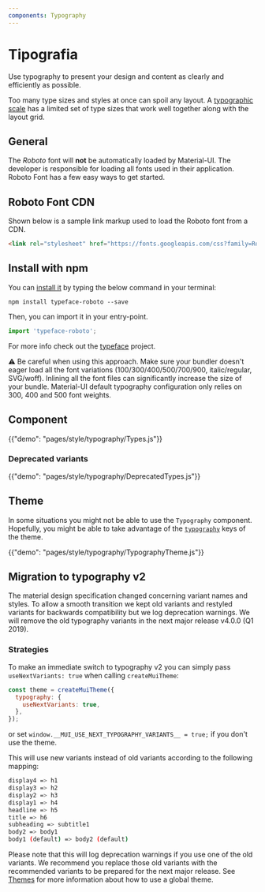 ```yaml
---
components: Typography
---
```

# Tipografia

<p class="description">Use typography to present your design and content as clearly and efficiently as possible.</p>

Too many type sizes and styles at once can spoil any layout. A [typographic scale](https://material.io/design/typography/#type-scale) has a limited set of type sizes that work well together along with the layout grid.

## General

The *Roboto* font will **not** be automatically loaded by Material-UI. The developer is responsible for loading all fonts used in their application. Roboto Font has a few easy ways to get started.

## Roboto Font CDN

Shown below is a sample link markup used to load the Roboto font from a CDN.

```html
<link rel="stylesheet" href="https://fonts.googleapis.com/css?family=Roboto:300,400,500">
```

## Install with npm

You can [install it](https://www.npmjs.com/package/typeface-roboto) by typing the below command in your terminal:

`npm install typeface-roboto --save`

Then, you can import it in your entry-point.

```js
import 'typeface-roboto';
```

For more info check out the [typeface](https://github.com/KyleAMathews/typefaces/tree/master/packages/roboto) project.

⚠️ Be careful when using this approach. Make sure your bundler doesn't eager load all the font variations (100/300/400/500/700/900, italic/regular, SVG/woff). Inlining all the font files can significantly increase the size of your bundle. Material-UI default typography configuration only relies on 300, 400 and 500 font weights.

## Component

{{"demo": "pages/style/typography/Types.js"}}

### Deprecated variants

{{"demo": "pages/style/typography/DeprecatedTypes.js"}}

## Theme

In some situations you might not be able to use the `Typography` component. Hopefully, you might be able to take advantage of the [`typography`](/customization/default-theme/?expend-path=$.typography) keys of the theme.

{{"demo": "pages/style/typography/TypographyTheme.js"}}

## Migration to typography v2

The material design specification changed concerning variant names and styles. To allow a smooth transition we kept old variants and restyled variants for backwards compatibility but we log deprecation warnings. We will remove the old typography variants in the next major release v4.0.0 (Q1 2019).

### Strategies

To make an immediate switch to typography v2 you can simply pass `useNextVariants: true` when calling `createMuiTheme`:

```js
const theme = createMuiTheme({
  typography: {
    useNextVariants: true,
  },
});
```

or set `window.__MUI_USE_NEXT_TYPOGRAPHY_VARIANTS__ = true;` if you don't use the theme.

This will use new variants instead of old variants according to the following mapping:

```sh
display4 => h1
display3 => h2
display2 => h3
display1 => h4
headline => h5
title => h6
subheading => subtitle1
body2 => body1
body1 (default) => body2 (default)
```

Please note that this will log deprecation warnings if you use one of the old variants. We recommend you replace those old variants with the recommended variants to be prepared for the next major release. See [Themes](/customization/themes/) for more information about how to use a global theme.